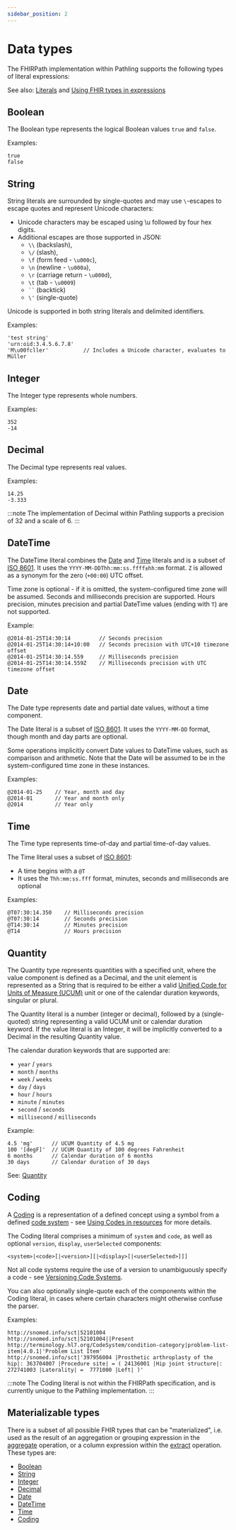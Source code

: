```yaml
---
sidebar_position: 2
---
```


# Data types

The FHIRPath implementation within Pathling supports the following types of
literal expressions:

See also: [Literals](https://hl7.org/fhirpath/#literals) and
[Using FHIR types in expressions](https://hl7.org/fhir/R4/fhirpath.html#types)

## Boolean

The Boolean type represents the logical Boolean values `true` and `false`.

Examples:

```
true
false
```

## String

String literals are surrounded by single-quotes and may use `\`-escapes to
escape quotes and represent Unicode characters:

- Unicode characters may be escaped using \u followed by four hex digits.
- Additional escapes are those supported in JSON:
    - `\\` (backslash),
    - `\/` (slash),
    - `\f` (form feed - `\u000c`),
    - `\n` (newline - `\u000a`),
    - `\r` (carriage return - `\u000d`),
    - `\t` (tab - `\u0009`)
    - <code>\``</code> (backtick)
    - `\'` (single-quote)

Unicode is supported in both string literals and delimited identifiers.

Examples:

```
'test string'
'urn:oid:3.4.5.6.7.8'
'M\u00fcller'           // Includes a Unicode character, evaluates to Müller
```

## Integer

The Integer type represents whole numbers.

Examples:

```
352
-14
```

## Decimal

The Decimal type represents real values.

Examples:

```
14.25
-3.333
```

:::note
The implementation of Decimal within Pathling supports a precision of 32 and a
scale of 6.
:::

## DateTime

The DateTime literal combines the [Date](#date) and [Time](#time) literals and
is a subset of [ISO 8601](https://en.wikipedia.org/wiki/ISO_8601). It uses the
`YYYY-MM-DDThh:mm:ss.ffff±hh:mm` format. `Z` is allowed as a synonym for the
zero (`+00:00`) UTC offset.

Time zone is optional - if it is omitted, the system-configured time zone will
be assumed. Seconds and milliseconds precision are supported. Hours precision,
minutes precision and partial DateTime values (ending with `T`) are not
supported.

Example:

```
@2014-01-25T14:30:14         // Seconds precision
@2014-01-25T14:30:14+10:00   // Seconds precision with UTC+10 timezone offset
@2014-01-25T14:30:14.559     // Milliseconds precision
@2014-01-25T14:30:14.559Z    // Milliseconds precision with UTC timezone offset
```

## Date

The Date type represents date and partial date values, without a time component.

The Date literal is a subset of
[ISO 8601](https://en.wikipedia.org/wiki/ISO_8601). It uses the `YYYY-MM-DD`
format, though month and day parts are optional.

Some operations implicitly convert Date values to DateTime values, such as
comparison and arithmetic. Note that the Date will be assumed to be in the
system-configured time zone in these instances.

Examples:

```
@2014-01-25    // Year, month and day
@2014-01       // Year and month only
@2014          // Year only
```

## Time

The Time type represents time-of-day and partial time-of-day values.

The Time literal uses a subset of
[ISO 8601](https://en.wikipedia.org/wiki/ISO_8601):

- A time begins with a `@T`
- It uses the `Thh:mm:ss.fff` format, minutes, seconds and milliseconds are
  optional

Examples:

```
@T07:30:14.350    // Milliseconds precision
@T07:30:14        // Seconds precision
@T14:30:14        // Minutes precision
@T14              // Hours precision
```

## Quantity

The Quantity type represents quantities with a specified unit, where the value
component is defined as a Decimal, and the unit element is represented as a
String that is required to be either a valid
[Unified Code for Units of Measure (UCUM)](https://ucum.org/ucum.html) unit or
one of the calendar duration keywords, singular or plural.

The Quantity literal is a number (integer or decimal), followed by a
(single-quoted) string representing a valid UCUM unit or calendar duration
keyword. If the value literal is an Integer, it will be implicitly converted to
a Decimal in the resulting Quantity value.

The calendar duration keywords that are supported are:

- `year` / `years`
- `month` / `months`
- `week` / `weeks`
- `day` / `days`
- `hour` / `hours`
- `minute` / `minutes`
- `second` / `seconds`
- `millisecond` / `milliseconds`

Example:

```
4.5 'mg'      // UCUM Quantity of 4.5 mg
100 '[degF]'  // UCUM Quantity of 100 degrees Fahrenheit
6 months      // Calendar duration of 6 months
30 days       // Calendar duration of 30 days
```

See: [Quantity](https://hl7.org/fhirpath/#quantity)

## Coding

A [Coding](https://hl7.org/fhir/R4/datatypes.html#Coding) is a representation of
a defined concept using a symbol from a defined
[code system](https://hl7.org/fhir/R4/codesystem.html) - see
[Using Codes in resources](https://hl7.org/fhir/R4/terminologies.html) for more
details.

The Coding literal comprises a minimum of `system` and `code`, as well as
optional `version`, `display`, `userSelected` components:

```
<system>|<code>[|<version>][|<display>[|<userSelected>]]]
```

Not all code systems require the use of a version to unambiguously specify a
code - see
[Versioning Code Systems](https://hl7.org/fhir/R4/codesystem.html#versioning).

You can also optionally single-quote each of the components within the Coding
literal, in cases where certain characters might otherwise confuse the parser.

Examples:

```
http://snomed.info/sct|52101004
http://snomed.info/sct|52101004||Present
http://terminology.hl7.org/CodeSystem/condition-category|problem-list-item|4.0.1|'Problem List Item'
http://snomed.info/sct|'397956004 |Prosthetic arthroplasty of the hip|: 363704007 |Procedure site| = ( 24136001 |Hip joint structure|: 272741003 |Laterality| =  7771000 |Left| )'
```

:::note
The Coding literal is not within the FHIRPath specification, and is currently
unique to the Pathling implementation.
:::

## Materializable types

There is a subset of all possible FHIR types that can be "materialized", i.e.
used as the result of an aggregation or grouping expression in
the [aggregate](/docs/7.2.0/server/operations/aggregate)
operation, or a column expression within
the [extract](/docs/7.2.0/server/operations/extract)
operation. These types are:

- [Boolean](#boolean)
- [String](#string)
- [Integer](#integer)
- [Decimal](#decimal)
- [Date](#date)
- [DateTime](#datetime)
- [Time](#time)
- [Coding](#coding)
